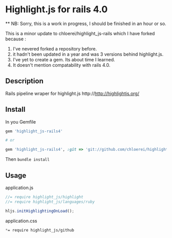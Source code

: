 # Highlight.js for rails 4.0

** NB: Sorry, this is a work in progress, I should be finished in an
hour or so.

This is a minor update to chloerei/highlight_js-rails which I have
forked because :

1. I've nevered forked a repository before.
2. it hadn't been updated in a year and was 3 versions behind
highlight.js.
3. I've yet to create a gem. Its about time I learned.
4. It doesn't mention compatability with rails 4.0.

## Description

Rails pipeline wraper for highlight.js http://http://highlightjs.org/

## Install

In you Gemfile

```ruby
gem 'highlight_js-rails4'

# or

gem 'highlight_js-rails4', :git => 'git://github.com/chloerei/highlight_js-rails4.git'
```

Then `bundle install`

## Usage

application.js

```javascript
//= require highlight_js/highlight
//= require highlight_js/languages/ruby

hljs.initHighlightingOnLoad();
```

application.css

```css
*= require highlight_js/github
```
